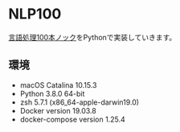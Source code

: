 # NLP100

[言語処理100本ノック](http://www.cl.ecei.tohoku.ac.jp/nlp100/)をPythonで実装していきます。

## 環境

- macOS Catalina 10.15.3
- Python 3.8.0 64-bit
- zsh 5.7.1 (x86_64-apple-darwin19.0)
- Docker version 19.03.8
- docker-compose version 1.25.4
